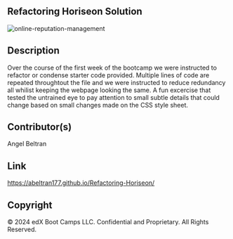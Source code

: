 ## Refactoring Horiseon Solution 

![online-reputation-management](https://github.com/ABELTRAN177/Refactoring-Horiseon/assets/166947418/47acd3ec-8373-4bbd-9959-6d5c54bd1bb0)

## Description
Over the course of the first week of the bootcamp we were instructed to refactor or condense starter code provided. Multiple lines of code are repeated throughtout the file and we were instructed to reduce redundancy all whilist keeping the webpage looking the same. A fun excercise that tested the untrained eye to pay attention to small subtle details that could change based on small changes made on the CSS style sheet. 


## Contributor(s)
Angel Beltran 

## Link 
https://abeltran177.github.io/Refactoring-Horiseon/

## Copyright 
© 2024 edX Boot Camps LLC. Confidential and Proprietary. All Rights Reserved.
